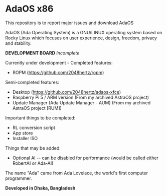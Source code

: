 # AdaOS x86

This repository is to report major issues and download AdaOS

AdaOS (Ada Operating System) is a GNU/LINUX operating system based on Rocky Linux which focuses on user experience, design, freedom, privacy and stability.

**DEVELOPMENT BOARD**
*Incomplete*

Currently under development -
Completed features:
- ROPM (https://github.com/2048hertz/ropm)

Semi-completed features:
- Desktop (https://github.com/2048hertz/adaos-xfce)
- Raspberry Pi 5 / ARM version (From my archived AstraOS project)
- Update Manager (Ada Update Manager - AUM) (From my archived AstraOS project [RUM])

Important things to be completed:
- RL conversion script
- App store
- Installer ISO

Things that may be added:
- Optional AI -- can be disabled for performance (would be called either RobertAI or Ada-AI)

The name "Ada" came from Ada Lovelace, the world's first computer programmer.

**Developed in Dhaka, Bangladesh**
